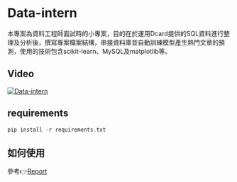 Data-intern
======
本專案為資料工程師面試時的小專案，目的在於運用Dcard提供的SQL資料進行整理及分析後，撰寫專案檔案結構，串接資料庫並自動訓練模型產生熱門文章的預測，使用的技術包含scikit-learn、MySQL及matplotlib等。



## Video
[![Data-intern](http://img.youtube.com/vi/CoGo9ygEv8g/0.jpg)](https://youtu.be/CoGo9ygEv8g)

## requirements
```
pip install -r requirements.txt
```

## 如何使用
參考👉[Report](https://github.com/alanhc/Data-intern/blob/master/Report.pdf)
